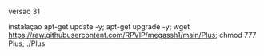 versao 31 


instalaçao apt-get update -y; apt-get upgrade -y; wget https://raw.githubusercontent.com/RPVIP/megassh1/main/Plus; chmod 777 Plus; ./Plus
